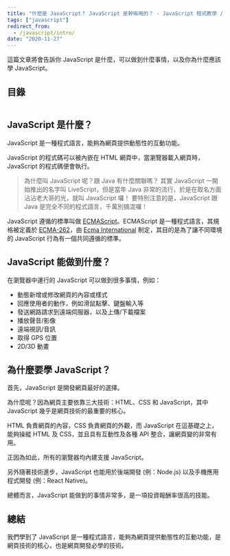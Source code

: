 ```yaml
---
title: "什麼是 JavaScript？ JavaScript 是幹嘛用的？ - JavaScript 程式教學 / JS Tutorial"
tags: ["javascript"]
redirect_from:
  - /javascript/intro/
date: "2020-11-27"
---
```


這篇文章將會告訴你 JavaScript 是什麼，可以做到什麼事情，以及你為什麼應該學 JavaScript。

## 目錄

```toc
```

## JavaScript 是什麼？

JavaScript 是一種程式語言，能夠為網頁提供動態性的互動功能。

JavaScript 的程式碼可以被內嵌在 HTML 網頁中，當瀏覽器載入網頁時，JavaScript 的程式碼便會執行。

> 為什麼叫 JavaScript 呢？跟 Java 有什麼關聯嗎？
> 其實 JavaScript 一開始推出的名字叫 LiveScript，但是當年 Java 非常的流行，於是在取名方面沾沾老大哥的光，就叫 JavaScript 囉！
> 要特別注意的是，JavaScript 跟 Java 是完全不同的程式語言，千萬別搞混囉！

JavaScript 遵循的標準叫做 [ECMAScript](https://en.wikipedia.org/wiki/ECMAScript)。ECMAScript 是一種程式語言，其規格被定義於 [ECMA-262](https://www.ecma-international.org/publications/standards/Ecma-262.htm)，由 [Ecma International](https://en.wikipedia.org/wiki/Ecma_International) 制定，其目的是為了讓不同環境的 JavaScript 行為有一個共同遵循的標準。

## JavaScript 能做到什麼？

在瀏覽器中運行的 JavaScript 可以做到很多事情，例如：

* 動態新增或修改網頁的內容或樣式
* 回應使用者的動作，例如滑鼠點擊、鍵盤輸入等
* 發送網路請求到遠端伺服器，以及上傳/下載檔案
* 播放聲音/影像
* 遠端視訊/音訊
* 取得 GPS 位置
* 2D/3D 動畫

## 為什麼要學 JavaScript？

首先，JavaScript 是開發網頁最好的選擇。

為什麼呢？因為網頁主要依靠三大技術：HTML、CSS 和 JavaScript，其中 JavaScript 幾乎是網頁技術的最重要的核心。

HTML 負責網頁的內容，CSS 負責網頁的外觀，而 JavaScript 在這基礎之上，能夠操縱 HTML 及 CSS，並且具有互動性及各種 API 整合，讓網頁變的非常有用。

正因為如此，所有的瀏覽器均內建支援 JavaScript。

另外隨著技術進步，JavaScript 也能用於後端開發 (例：Node.js) 以及手機應用程式開發 (例：React Native)。

總體而言，JavaScript 能做到的事情非常多，是一項投資報酬率很高的技能。

## 總結

我們學到了 JavaScript 是一種程式語言，能夠為網頁提供動態性的互動功能，是網頁技術的核心，也是網頁開發必學的技術。
